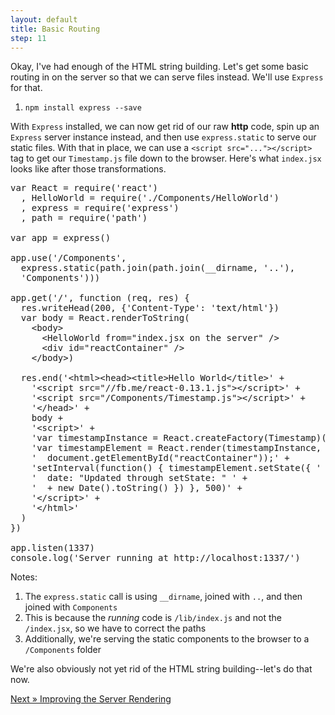 ```yaml
---
layout: default
title: Basic Routing
step: 11
---
```

Okay, I've had enough of the HTML string building.  Let's get some basic routing in on the server so that we can serve files instead.  We'll use `Express` for that.

1. `npm install express --save`

With `Express` installed, we can now get rid of our raw **http** code, spin up an `Express` server instance instead, and then use `express.static` to serve our static files.  With that in place, we can use a `<script src="..."></script>` tag to get our `Timestamp.js` file down to the browser.  Here's what `index.jsx` looks like after those transformations.

<pre class="brush: js">
var React = require('react')
  , HelloWorld = require('./Components/HelloWorld')
  , express = require('express')
  , path = require('path')

var app = express()

app.use('/Components',
  express.static(path.join(path.join(__dirname, '..'),
  'Components')))

app.get('/', function (req, res) {
  res.writeHead(200, {'Content-Type': 'text/html'})
  var body = React.renderToString(
    &lt;body&gt;
      &lt;HelloWorld from="index.jsx on the server" /&gt;
      &lt;div id="reactContainer" /&gt;
    &lt;/body&gt;)

  res.end('&lt;html&gt;&lt;head&gt;&lt;title&gt;Hello World&lt;/title&gt;' +
    '&lt;script src="//fb.me/react-0.13.1.js"&gt;&lt;/script&gt;' +
    '&lt;script src="/Components/Timestamp.js"&gt;&lt;/script&gt;' +
    '&lt;/head&gt;' +
    body +
    '&lt;script&gt;' +
    'var timestampInstance = React.createFactory(Timestamp)();' +
    'var timestampElement = React.render(timestampInstance, ' +
    '  document.getElementById("reactContainer"));' +
    'setInterval(function() { timestampElement.setState({ ' +
    '  date: "Updated through setState: " ' +
    '  + new Date().toString() }) }, 500)' +
    '&lt;/script&gt;' +
    '&lt;/html&gt;'
  )
})

app.listen(1337)
console.log('Server running at http://localhost:1337/')
</pre>

Notes:

1. The `express.static` call is using `__dirname`, joined with `..`, and then joined with `Components`
1. This is because the *running* code is `/lib/index.js` and not the `/index.jsx`, so we have to correct the paths
1. Additionally, we're serving the static components to the browser to a `/Components` folder

We're also obviously not yet rid of the HTML string building--let's do that now.

[Next » Improving the Server Rendering](12-server-rendering)
